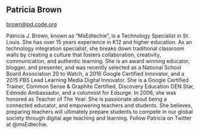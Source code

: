 ## Patricia Brown

[brown@pd.code.org](mailto:brown@pd.code.org)

Patricia J. Brown, known as “MsEdtechie”, is a Technology Specialist in St. Louis. She has over 15 years experience in K12 and higher education. As an technology integration specialist, she breaks down traditional classroom walls by creating a culture that fosters collaboration, creativity, communication, and authentic learning. She is an award winning educator, blogger, and presenter, and was recently selected as a National School Board Association 20 to Watch, a 2016 Google Certified Innovator, and a  2015 PBS Lead Learning Media Digital Innovator. She is a Google Certified Trainer, Common Sense & Graphite Certified, Discovery Education DEN Star, Edmodo Ambassador, and a columnist for Edsurge. In 2006, she was honored as Teacher of The Year. She is passionate about being a connected educator, and empowering teachers and students. She believes, preparing teachers will ultimately prepare students to compete in our global society through digital age teaching and learning. Follow Patricia on Twitter at @msEdtechie.
